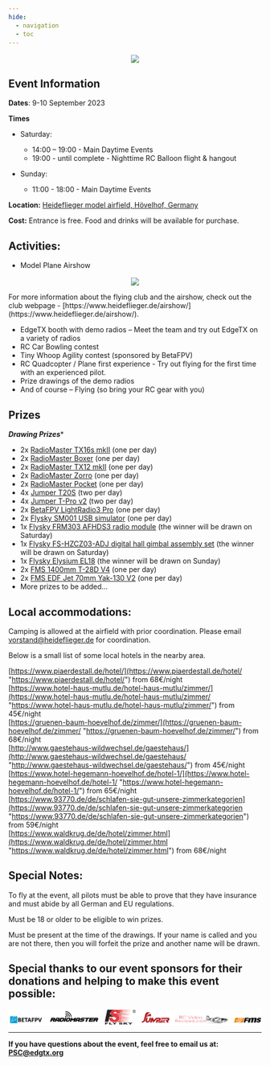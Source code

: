 ```yaml
---
hide:
  - navigation
  - toc
---
```



<p></p> 
<p align="center">
<a><img src="/assets/poster.jpg?raw=true" align="center" width="497"></a>
</P>

## **Event Information**

**Dates**: 9-10 September 2023

**Times**

 - Saturday: 
 
	 - 14:00 – 19:00 - Main Daytime Events
	 - 19:00 - until complete - Nighttime RC Balloon flight & hangout
	 
 - Sunday: 
 
	 - 11:00 - 18:00 - Main Daytime Events

**Location:** [Heideflieger model airfield, Hövelhof, Germany](https://goo.gl/maps/PnKNvfpiLwWsHyVs6) <br/>

**Cost:** 
Entrance is free.
Food and drinks will be available for purchase. 

## **Activities:**

- Model Plane Airshow
<p></p> 
<p align="center">
<a><img src=" https://heideflieger.de/wp-content/uploads/2023/05/Airshow-2023-1536x1096.jpeg" align="center" width="497"></a>
</P>
  For more information about the flying club and the airshow, check out the club webpage - [https://www.heideflieger.de/airshow/](https://www.heideflieger.de/airshow/). 

- EdgeTX booth with demo radios – Meet the team and try out EdgeTX on a variety of radios
- RC Car Bowling contest
- Tiny Whoop Agility contest (sponsored by BetaFPV)
- RC Quadcopter / Plane first experience - Try out flying for the first time with an experienced pilot.
- Prize drawings of the demo radios
- And of course – Flying (so bring your RC gear with you)

## Prizes

***Drawing Prizes****

- 2x [RadioMaster TX16s mkII](https://www.radiomasterrc.com/products/tx16s-mark-ii-radio-controller) (one per day)
- 2x [RadioMaster Boxer](https://www.radiomasterrc.com/products/boxer-radio-controller-m2) (one per day)
- 2x [RadioMaster TX12 mkII](https://www.radiomasterrc.com/products/tx12-mark-ii-radio-controller) (one per day)
- 2x [RadioMaster Zorro](https://www.radiomasterrc.com/products/zorro-radio-controller) (one per day)
- 2x [RadioMaster Pocket](https://www.radiomasterrc.com/products/pocket-radio-controller-m2) (one per day)
- 4x [Jumper T20S](https://www.jumper-rc.com/t20s-p0116.html) (two per day)
- 4x [Jumper T-Pro v2](https://www.jumper-rc.com/jumper-t-pro-internal-24g-1000mw-expresslrs-elrs-module-radio-controller-hall-sensor-gimbals-edgetx-opentx-p0114.html) (two per day)
- 2x [BetaFPV LightRadio3 Pro](https://betafpv.com/products/literadio-3-pro-radio-transmitter) (one per day)
- 2x [Flysky SM001 USB simulator](https://www.flysky-cn.com/sm001specifications) (one per day)
- 1x [Flysky FRM303 AFHDS3 radio module](https://www.flysky-cn.com/frm303description) (the winner will be drawn on Saturday)
- 1x [Flysky FS-HZCZ03-ADJ digital hall gimbal assembly set](https://www.flysky-cn.com/paladin-evdescription-1) (the winner will be drawn on Saturday)
- 1x [Flysky Elysium EL18](https://www.flysky-cn.com/el18description) (the winner will be drawn on Sunday)
- 2x [FMS 1400mm T-28D V4](https://www.fmshobby.com/en-de/products/fms-1400mm-55-1-t-28d-v4-trojan-yellow-pnp) (one per day)
- 2x [FMS EDF Jet 70mm Yak-130 V2](https://www.fmshobby.com/en-de/products/fms-70mm-yak-130-v2-pnp) (one per day)
- More prizes to be added...

## **Local accommodations:**

Camping is allowed at the airfield with prior coordination. Please email  vorstand@heideflieger.de for coordination.

Below is a small list of some local hotels in the nearby area.

[https://www.piaerdestall.de/hotel/](https://www.piaerdestall.de/hotel/ "https://www.piaerdestall.de/hotel/") from 68€/night  
[https://www.hotel-haus-mutlu.de/hotel-haus-mutlu/zimmer/](https://www.hotel-haus-mutlu.de/hotel-haus-mutlu/zimmer/ "https://www.hotel-haus-mutlu.de/hotel-haus-mutlu/zimmer/") from 45€/night  
[https://gruenen-baum-hoevelhof.de/zimmer/](https://gruenen-baum-hoevelhof.de/zimmer/ "https://gruenen-baum-hoevelhof.de/zimmer/") from 68€/night  
[http://www.gaestehaus-wildwechsel.de/gaestehaus/](http://www.gaestehaus-wildwechsel.de/gaestehaus/ "http://www.gaestehaus-wildwechsel.de/gaestehaus/") from 45€/night  
[https://www.hotel-hegemann-hoevelhof.de/hotel-1/](https://www.hotel-hegemann-hoevelhof.de/hotel-1/ "https://www.hotel-hegemann-hoevelhof.de/hotel-1/") from 65€/night  
[https://www.93770.de/de/schlafen-sie-gut-unsere-zimmerkategorien](https://www.93770.de/de/schlafen-sie-gut-unsere-zimmerkategorien "https://www.93770.de/de/schlafen-sie-gut-unsere-zimmerkategorien") from 59€/night  
[https://www.waldkrug.de/de/hotel/zimmer.html](https://www.waldkrug.de/de/hotel/zimmer.html "https://www.waldkrug.de/de/hotel/zimmer.html") from 68€/night  



## **Special Notes:**

To fly at the event, all pilots must be able to prove that they have insurance and must abide by all German and EU regulations.

Must be 18 or older to be eligible to win prizes.

Must be present at the time of the drawings. If your name is called and you are not there, then you will forfeit the prize and another name will be drawn.


## **Special thanks to our event sponsors for their donations and helping to make this event possible:**


<p align="center">
<a><img src="/assets/2023festsponsors.png?raw=true" align="center" width="800"></a>
</P>
 
---
       
**If you have questions about the event, feel free to email us at: PSC@edgtx.org**






